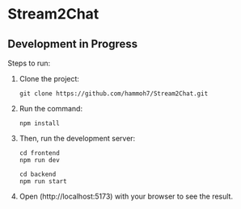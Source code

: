 # Stream2Chat
## Development in Progress

Steps to run:
<br />
1. Clone the project:
   ```
   git clone https://github.com/hammoh7/Stream2Chat.git
   ```
2. Run the command:
   ```
   npm install
   ```
3. Then, run the development server:
   <br />
   ```
   cd frontend
   npm run dev
   ```
   ```
   cd backend
   npm run start
   ```
4. Open (http://localhost:5173) with your browser to see the result.
